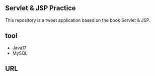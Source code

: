 ## Servlet & JSP Practice 

This repository is a tweet application based on the book Servlet & JSP.

## tool

* Java17
* MySQL

## URL

